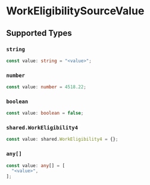 # WorkEligibilitySourceValue


## Supported Types

### `string`

```typescript
const value: string = "<value>";
```

### `number`

```typescript
const value: number = 4518.22;
```

### `boolean`

```typescript
const value: boolean = false;
```

### `shared.WorkEligibility4`

```typescript
const value: shared.WorkEligibility4 = {};
```

### `any[]`

```typescript
const value: any[] = [
  "<value>",
];
```

